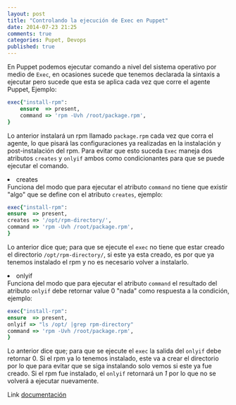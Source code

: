 ```yaml
---
layout: post
title: "Controlando la ejecución de Exec en Puppet"
date: 2014-07-23 21:25
comments: true
categories: Pupet, Devops
published: true
---
```

En Puppet podemos ejecutar comando a nivel del sistema operativo por medio de <code>Exec</code>, en ocasiones sucede que tenemos declarada la sintaxis a ejecutar pero sucede que esta se aplica cada vez que corre el agente Puppet, Ejemplo: 
```ruby
exec{"install-rpm":
	ensure  => present, 
	command => 'rpm -Uvh /root/package.rpm',
}
```
Lo anterior instalará un rpm llamado <code>package.rpm</code> cada vez que corra el agente, lo que pisará las configuraciones ya realizadas en la instalación y post-instalación del rpm. Para evitar que esto suceda <code>Exec</code> maneja dos atributos <code>creates</code> y <code>onlyif</code> ambos como condicionantes para que se puede ejecutar el comando. 
<li>creates</li>
Funciona del modo que para ejecutar el atributo <code>command</code> no tiene que existir "algo" que se define con el atributo <code>creates</code>, ejemplo:

```ruby
exec{"install-rpm":
ensure  => present,
creates => '/opt/rpm-directory/',
command => 'rpm -Uvh /root/package.rpm',
}
```
Lo anterior dice que; para que se ejecute el <code>exec</code> no tiene que estar creado el directorio <code>/opt/rpm-directory/</code>, si este ya esta creado, es por que ya tenemos instalado el rpm y no es necesario volver a instalarlo.

<li>onlyif</li>
Funciona del modo que para ejecutar el atributo <code>command</code> el resultado del atributo <code>onlyif</code> debe retornar value 0 "nada" como respuesta a la condición, ejemplo:

```ruby
exec{"install-rpm":
ensure  => present,
onlyif => "ls /opt/ |grep rpm-directory"
command => 'rpm -Uvh /root/package.rpm',
}
```
Lo anterior dice que; para que se ejecute el <code>exec</code> la salida del <code>onlyif</code> debe retornar 0. Si el rpm ya lo tenemos instalado, este va a crear el directorio por lo que para evitar que se siga instalando solo vemos si este ya fue creado. Si el rpm fue instalado, el <code>onlyif</code> retornará un <i>1</i> por lo que no se volverá a ejecutar nuevamente.

Link [documentación](http://docs.puppetlabs.com/references/latest/type.html#exec-attribute)
